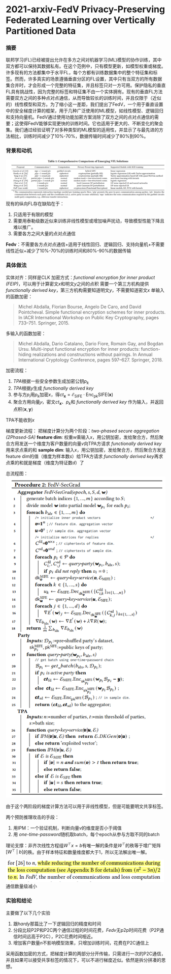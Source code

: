 2021-arxiv-FedV Privacy-Preserving Federated Learning over Vertically Partitioned Data
===
### 摘要
联邦学习(FL)已经被提出允许在多方之间对机器学习(ML)模型的协作训练，其中双方都可以保持其数据私有。在这个范例中，只有模型更新，如模型权重或梯度。许多现有的方法都集中于水平FL，每个方都有训练数据集中的整个特征集和标签。然而，许多真实的场景遵循垂直分区的FL设置，其中只有当双方的所有数据集合并时，才会形成一个完整的特征集，并且标签只对一方可用。保护隐私的垂直FL具有挑战性，因为完整的标签和特征集不由一个实体拥有。现有的垂直FL方法需要双方之间的多种点对点通信，从而导致较长的训练时间，并且仅限于（近似的）线性模型和双方。为了缩小这一差距，我们提出了FedV，一个用于垂直设置中的安全梯度计算的框架，用于几种广泛使用的ML模型，如线性模型、逻辑回归和支持向量机。FedV通过使用功能加密方案消除了双方之间的点对点通信的需要；这使得FedV能够实现更快的训练时间。它也适用于更大的、不断变化的聚会集。我们通过经验证明了对多种类型的ML模型的适用性，并显示了与最先进的方法相比，训练时间减少了10%-70%，数据传输时间减少了80%到90%。
### 背景和动机
![Alt text](./1630897423492.png)
现有的纵向FL存在缺陷在于：
1. 只适用于有限的模型
2. 需要用泰勒级数近似来训练非线性模型或增加噪声扰动，导致模型性能下降且难以推广。
3. 需要各方之间大量的点对点通信

**Fedv**：不需要各方点对点通信+适用于线性回归、逻辑回归、支持向量机+不需要线性近似+减少了10%-70%的训练时间和80%-90%的数据传输
### 具体做法
实体对齐：同样是CLK
加密方式：*functional encryption for inner product (FEIP)*，可以用于计算密文$x$和明文$y$之间的点积
需要一个第三方机构提供*functionally derived key*，第三方机构需要知道明文$y$，不需要知道密文$x$
单输入的函数加密：
> Michel Abdalla, Florian Bourse, Angelo De Caro, and David Pointcheval. Simple functional encryption schemes for inner products. In IACR International Workshop on Public Key Cryptography, pages 733–751. Springer, 2015.

多输入的函数加密：
> Michel Abdalla, Dario Catalano, Dario Fiore, Romain Gay, and Bogdan Ursu. Multi-input functional encryption for inner products: function-hiding realizations and constructions without pairings. In Annual International Cryptology Conference, pages 597–627. Springer, 2018.

加密流程：
1. *TPA*根据一些安全参数生成加密公钥$p_k$
2. *TPA*根据$y$生成 *functionally derived key*
3. 参与方$p_i$用$p_k$加密$x$，得$c t_{\boldsymbol{x}}=\mathcal{E}_{\mathrm{SIFE}} \cdot \operatorname{Enc}_{\mathrm{pk}} \mathrm{SIFE}(\boldsymbol{x})$
4. 聚合方用向量$𝑦$，密文$c t_{\boldsymbol{x}}$、$p_k$和 *functionally derived key* 作为输入，并返回点积$\langle\boldsymbol{x}, \boldsymbol{y}\rangle$

TPA不能收到$x$

梯度更新流程：
把梯度计算分为两个阶段：*two-phased secure aggregation (2Phased-SA)*
**feature dim**:
权重$w$乘输入$x$，用公钥加密，发给聚合方，然后聚合方用发送一个维度为客户数量的向量$v$向TPA方请求 *functionally derived key*用来求点乘的和
**sample dim**:
输入$x$，用公钥加密，发给聚合方，然后聚合方发送feature dim的值（维度为样本数$s$）给TPA方请求 *functionally derived key*再求点乘的和就是梯度（维度为特证数$d$）了

总流程图：
![Alt text](./1630999337772.png)

由于这个两阶段的梯度计算方法可以用于非线性模型，但是可能要明文共享标签。

两个预防推理攻击的手段：
1. 用IPM：一个验证机制，判断向量$v$的维度是否小于阈值
2. 用 *one-time-password*随机取batch，每个epoch从参与方取不同的batch

理论支撑：非齐次线性方程组$W^{\top}x=b$有唯一解的条件是$W^{\top}$的秩等于增广矩阵$[W^{\top}\ |\ b]$的秩。由于样本特征和数量维度都大于1，所以无法解出唯一解。

![Alt text](./1631005623648.png)
通信数量级减小
### 实验和结论

主要做了以下几个实验
1. 跟*hardy*那篇比了一下逻辑回归的精度和时间
2. 分段比较P2P和P2C两个通信过程的时间花费，*Fedv*无p2p时间花费（P2P通信时间远高于P2C），P2C花费时间相近。
3. 增加客户数量$n$不影响模型效果，只增加训练时间，花费在P2C通信上

采用函数加密的方式，把梯度计算的两部分分开传输，只需进行一次的P2C通信，并且如果可以接受共享标签的情况下，可以不进行梯度近似。依然是拆分拼凑的思想。